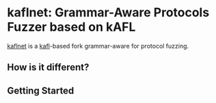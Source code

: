 # kaflnet: Grammar-Aware Protocols Fuzzer based on kAFL

[kaflnet](https://github.com/lilnand/kaflnet) is a [kafl](https://github.com/IntelLabs/kAFL)-based fork grammar-aware for protocol fuzzing. 

## How is it different?

## Getting Started

